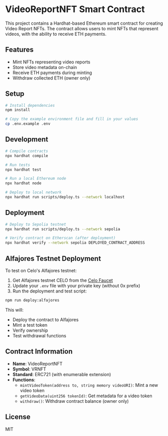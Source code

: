 # VideoReportNFT Smart Contract

This project contains a Hardhat-based Ethereum smart contract for creating Video Report NFTs. The contract allows users to mint NFTs that represent videos, with the ability to receive ETH payments.

## Features

- Mint NFTs representing video reports
- Store video metadata on-chain
- Receive ETH payments during minting
- Withdraw collected ETH (owner only)

## Setup

```bash
# Install dependencies
npm install

# Copy the example environment file and fill in your values
cp .env.example .env
```

## Development

```bash
# Compile contracts
npx hardhat compile

# Run tests
npx hardhat test

# Run a local Ethereum node
npx hardhat node

# Deploy to local network
npx hardhat run scripts/deploy.ts --network localhost
```

## Deployment

```bash
# Deploy to Sepolia testnet
npx hardhat run scripts/deploy.ts --network sepolia

# Verify contract on Etherscan (after deployment)
npx hardhat verify --network sepolia DEPLOYED_CONTRACT_ADDRESS
```

## Alfajores Testnet Deployment

To test on Celo's Alfajores testnet:

1. Get Alfajores testnet CELO from the [Celo Faucet](https://faucet.celo.org/alfajores)
2. Update your `.env` file with your private key (without 0x prefix)
3. Run the deployment and test script:

```bash
npm run deploy:alfajores
```

This will:
- Deploy the contract to Alfajores
- Mint a test token
- Verify ownership
- Test withdrawal functions

## Contract Information

- **Name**: VideoReportNFT
- **Symbol**: VRNFT
- **Standard**: ERC721 (with enumerable extension)
- **Functions**:
  - `mintVideoToken(address to, string memory videoURI)`: Mint a new video token
  - `getVideoData(uint256 tokenId)`: Get metadata for a video token
  - `withdraw()`: Withdraw contract balance (owner only)

## License

MIT
